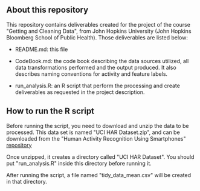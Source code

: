 ## About this repository

This repository contains deliverables created for the project of the
course "Getting and Cleaning Data", from John Hopkins University (John
Hopkins Bloomberg School of Public Health). Those deliverables are
listed below:

-   README.md: this file

-   CodeBook.md: the code book describing the data sources utilized, all
    data transformations performed and the output produced. It also
    describes naming conventions for activity and feature labels.

-   run\_analysis.R: an R script that perform the processing and create
    deliverables as requested in the project description.

## How to run the R script

Before running the script, you need to download and unzip the data to be
processed. This data set is named "UCI HAR Dataset.zip", and can be
downloaded from the "Human Activity Recognition Using Smartphones"
[repository][]

Once unzipped, it creates a directory called "UCI HAR Dataset". You
should put "run\_analysis.R" inside this directory before running it.

After running the script, a file named "tidy\_data\_mean.csv" will be
created in that directory.

  [repository]: http://archive.ics.uci.edu/ml/machine-learning-databases/00240/

